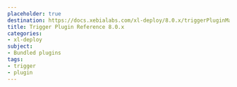```yaml
---
placeholder: true
destination: https://docs.xebialabs.com/xl-deploy/8.0.x/triggerPluginManual.html
title: Trigger Plugin Reference 8.0.x
categories:
- xl-deploy
subject:
- Bundled plugins
tags:
- trigger
- plugin
---
```

